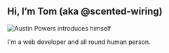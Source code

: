 ## Hi, I’m Tom (aka @scented-wiring)

![Austin Powers introduces himself](https://media.giphy.com/media/w2KHfIlI3V7bi/giphy.gif)

I'm a web developer and all round human person.
